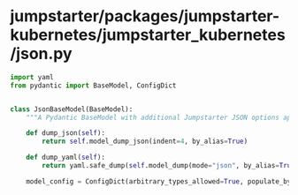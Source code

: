 # jumpstarter/packages/jumpstarter-kubernetes/jumpstarter_kubernetes/json.py

```python
import yaml
from pydantic import BaseModel, ConfigDict


class JsonBaseModel(BaseModel):
    """A Pydantic BaseModel with additional Jumpstarter JSON options applied."""

    def dump_json(self):
        return self.model_dump_json(indent=4, by_alias=True)

    def dump_yaml(self):
        return yaml.safe_dump(self.model_dump(mode="json", by_alias=True), indent=2)

    model_config = ConfigDict(arbitrary_types_allowed=True, populate_by_name=True)

```